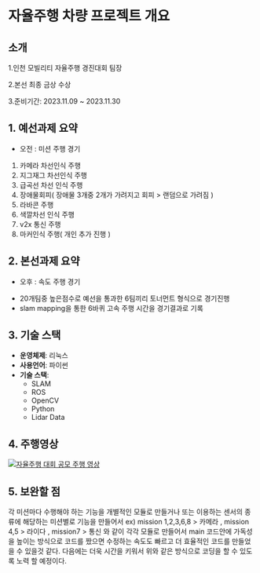 # 자율주행 차량 프로젝트 개요

## 소개
1.인천 모빌리티 자율주행 경진대회 팀장

2.본선 최종 금상 수상

3.준비기간: 2023.11.09 ~ 2023.11.30

## 1. 예선과제 요약
* 오전 : 미션 주행 경기
1. 카메라 차선인식 주행
2. 지그재그 차선인식 주행
3. 급곡선 차선 인식 주행
4. 장애물회피( 장애물 3개중 2개가 가려지고 회피 > 랜덤으로 가려짐 )
5. 라바콘 주행
6. 색깔차선 인식 주행
7. v2x 통신 주행
8. 마커인식 주행( 개인 추가 진행 )

## 2. 본선과제 요약
* 오후 : 속도 주행 경기

 - 20개팀중 높은점수로 예선을 통과한 6팀끼리 토너먼트 형식으로 경기진행
 - slam mapping을 통한 6바퀴 고속 주행 시간을 경기결과로 기록

## 3. 기술 스택

- **운영체제**: 리눅스
- **사용언어**: 파이썬
- **기술 스택**:
  - SLAM
  - ROS
  - OpenCV
  - Python
  - Lidar Data
   
## 4. 주행영상
[![자율주행 대회 공모 주행 영상](http://img.youtube.com/vi/u8De6DQmtCg/0.jpg)](https://www.youtube.com/watch?v=u8De6DQmtCg)

## 5. 보완할 점
각 미션마다 수행해야 하는 기능을 개별적인 모듈로 만들거나 또는 이용하는 센서의 종류에 해당하는 미션별로 기능을 만들어서 ex) mission 1,2,3,6,8 > 카메라 , mission 4,5 > 라이다 , mission7 > 통신 와 같이 각각 모듈로 만들어서 main 코드안에 가독성을 높이는 방식으로 코드를 짰으면 수정하는 속도도 빠르고 더 효율적인 코드를 만들었을 수 있을것 같다. 다음에는 더욱 시간을 키워서 위와 같은 방식으로 코딩을 할 수 있도록 노력 할 예정이다.  
